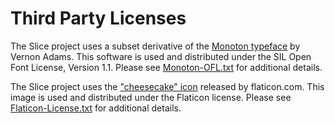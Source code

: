 # Third Party Licenses

The Slice project uses a subset derivative of the [Monoton typeface](https://fonts.google.com/specimen/Monoton) by Vernon Adams.  This software is used and distributed under the SIL Open Font License, Version 1.1. Please see [Monoton-OFL.txt](https://github.com/source-foundry/Slice/blob/main/thirdparty/Monoton-OFL.txt) for additional details.

The Slice project uses the ["cheesecake" icon](https://www.flaticon.com/free-icon/cheesecake_3400263) released by flaticon.com.  This image is used and distributed under the Flaticon license.  Please see [Flaticon-License.txt](https://github.com/source-foundry/Slice/blob/main/thirdparty/Flaticon-License.txt) for additional details.
